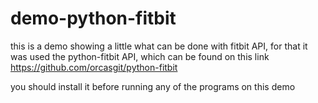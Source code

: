 # demo-python-fitbit
this is a demo showing a little what can be done with fitbit API, for that it was used the python-fitbit API, which can be found on
this link 
https://github.com/orcasgit/python-fitbit

you should install it before running any of the programs on this demo
